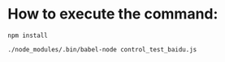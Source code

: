 # How to execute the command:
    npm install

    ./node_modules/.bin/babel-node control_test_baidu.js

